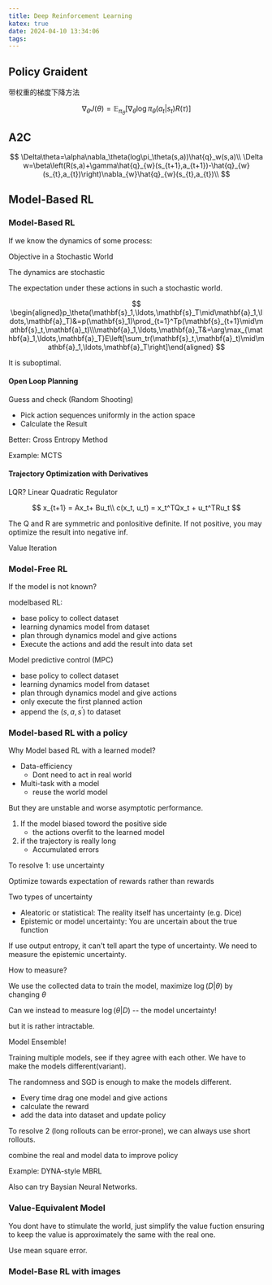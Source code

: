 ```yaml
---
title: Deep Reinforcement Learning
katex: true
date: 2024-04-10 13:34:06
tags:
---
```

## Policy Graident

带权重的梯度下降方法

$$
\nabla_\theta J(\theta)=\mathbb{E}_{\pi_\theta}[\nabla_\theta\log\pi_\theta(a_t|s_t)R(\tau)]
$$

## A2C

$$
\Delta\theta=\alpha\nabla_\theta(log\pi_\theta(s,a))\hat{q}_w(s,a)\\
\Delta w=\beta\left(R(s,a)+\gamma\hat{q}_{w}(s_{t+1},a_{t+1})-\hat{q}_{w}(s_{t},a_{t})\right)\nabla_{w}\hat{q}_{w}(s_{t},a_{t})\\
$$

## Model-Based RL

### Model-Based RL

If we know the dynamics of some process:

Objective in a Stochastic World

The dynamics are stochastic

The expectation under these actions in such a stochastic world.

$$
\begin{aligned}p_\theta(\mathbf{s}_1,\ldots,\mathbf{s}_T\mid\mathbf{a}_1,\ldots,\mathbf{a}_T)&=p(\mathbf{s}_1)\prod_{t=1}^Tp(\mathbf{s}_{t+1}\mid\mathbf{s}_t,\mathbf{a}_t)\\\mathbf{a}_1,\ldots,\mathbf{a}_T&=\arg\max_{\mathbf{a}_1,\ldots,\mathbf{a}_T}E\left[\sum_tr(\mathbf{s}_t,\mathbf{a}_t)\mid\mathbf{a}_1,\ldots,\mathbf{a}_T\right]\end{aligned}
$$

It is suboptimal.

#### Open Loop Planning

Guess and check (Random Shooting)

* Pick action sequences uniformly in the action space
* Calculate the Result

Better: Cross Entropy Method

Example: MCTS

#### Trajectory Optimization with Derivatives

LQR? Linear Quadratic Regulator

$$
x_{t+1} = Ax_t+ Bu_t\\
c(x_t, u_t) = x_t^TQx_t + u_t^TRu_t
$$


The Q and R are symmetric and ponlositive definite. If not positive, you may optimize the result into negative inf.



Value Iteration

### Model-Free RL

If the model is not known?

modelbased RL:

* base policy to collect dataset
* learning dynamics model from dataset
* plan through dynamics model and give actions
* Execute the actions and add the result into data set

Model predictive control (MPC)


* base policy to collect dataset
* learning dynamics model from dataset
* plan through dynamics model and give actions
* only execute the first planned action
* append the $(s, a, s^\prime)$ to dataset

### Model-based RL with a policy

Why Model based RL with a learned model?

* Data-efficiency
  * Dont need to act in real world
* Multi-task with a model
  * reuse the world model

But they are unstable and worse asymptotic performance.
1. If the model biased toword the positive side
    * the actions overfit to the learned model
2. if the trajectory is really long
    * Accumulated errors

To resolve 1: use uncertainty

Optimize towards expectation of rewards rather than rewards

Two types of uncertainty
* Aleatoric or statistical: The reality itself has uncertainty (e.g. Dice)
* Epistemic or model uncertainty: You are uncertain about the true function

If use output entropy, it can't tell apart the type of uncertainty. We need to measure the epistemic uncertainty.

How to measure?

We use the collected data to train the model, maximize $\log(D|\theta)$ by changing $\theta$

Can we instead to measure $\log(\theta|D)$ -- the model uncertainty!

but it is rather intractable.

Model Ensemble!

Training multiple models, see if they agree with each other. We have to make the models different(variant).

The randomness and SGD is enough to make the models different.

* Every time drag one model and give actions
* calculate the reward
* add the data into dataset and update policy

To resolve 2 (long rollouts can be error-prone), we can always use short rollouts.

combine the real and model data to improve policy

Example: DYNA-style MBRL

Also can try Baysian Neural Networks.

### Value-Equivalent Model

You dont have to stimulate the world, just simplify the value fuction ensuring to keep the value is approximately the same with the real one.

Use mean square error.

### Model-Base RL with images

